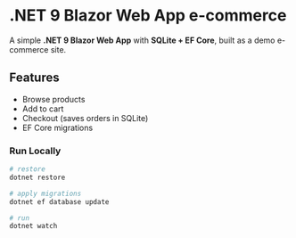 # .NET 9 Blazor Web App e-commerce

A simple **.NET 9 Blazor Web App** with **SQLite + EF Core**, built as a demo e-commerce site.

## Features

- Browse products
- Add to cart
- Checkout (saves orders in SQLite)
- EF Core migrations

### Run Locally

```bash
# restore
dotnet restore

# apply migrations
dotnet ef database update

# run
dotnet watch
```
